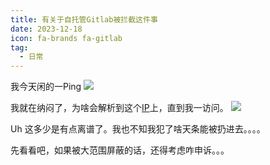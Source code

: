 ```yaml
---
title: 有关于自托管Gitlab被拦截这件事
date: 2023-12-18
icon: fa-brands fa-gitlab
tag:
  - 日常
---
```

我今天闲的一Ping
![](https://files.pysio.online/files/Pysio-Imges/20241006004058.png)

我就在纳闷了，为啥会解析到这个[IP](https://106.74.25.198/)上，直到我一访问。
![](https://files.pysio.online/files/Pysio-Imges/20241006004137.png)

Uh 这多少是有点离谱了。我也不知我犯了啥天条能被扔进去。。。。

先看看吧，如果被大范围屏蔽的话，还得考虑咋申诉。。。